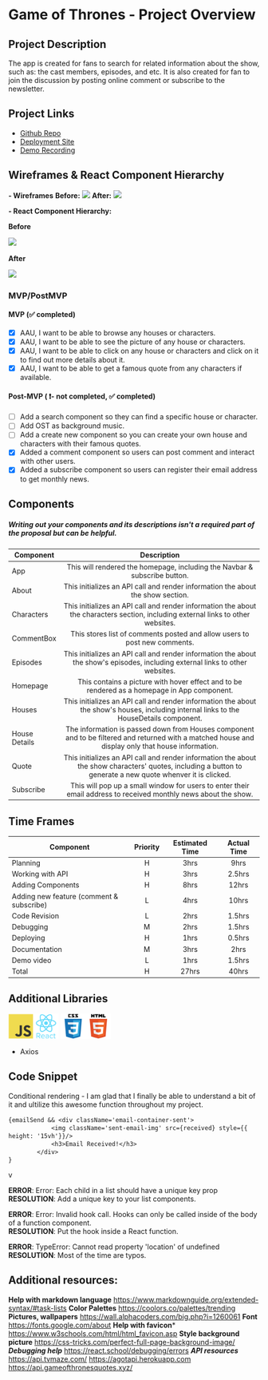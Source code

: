 # Game of Thrones - Project Overview

## Project Description

The app is created for fans to search for related information about the show, such as: the cast members, episodes, and etc. It is also created for fan to join the discussion by posting online comment or subscribe to the newsletter.

## Project Links

- [Github Repo](https://github.com/nghiavo24/game-of-thrones)
- [Deployment Site]()
- [Demo Recording]()

## Wireframes & React Component Hierarchy
**- Wireframes**
**Before:**
<img src="https://i.imgur.com/zP3fQea.png">
**After:**
<img src="https://i.imgur.com/a9jOvcp.png">

**- React Component Hierarchy:**

**Before**

<img src="https://i.imgur.com/ThQPlgo.png">

**After**

<img src="https://i.imgur.com/yhK9n8S.png">


### MVP/PostMVP

#### MVP (✅ completed)

- [x] AAU, I want to be able to browse any houses or characters. 
- [x] AAU, I want to be able to see the picture of any house or characters.
- [x] AAU, I want to be able to click on any house or characters and click on it to find out more details about it.
- [x] AAU, I want to be able to get a famous quote from any characters if available. 

#### Post-MVP ( ❗- not completed, ✅ completed)
- [ ] Add a search component so they can find a specific house or character.
- [ ] Add OST as background music.
- [ ] Add a create new component so you can create your own house and characters with their famous quotes.
- [x] Added a comment component so users can post comment and interact with other users.
- [x] Added a subscribe component so users can register their email address to get monthly news.

## Components
##### Writing out your components and its descriptions isn't a required part of the proposal but can be helpful.


| Component | Description | 
| --- | :---: |  
| App | This will rendered the homepage, including the Navbar & subscribe button.| 
| About | This initializes an API call and render information the about the show section.  | 
| Characters | This initializes an API call and render information the about the characters section, including external links to other websites. | 
| CommentBox | This stores list of comments posted and allow users to post new comments.  | 
| Episodes | This initializes an API call and render information the about the show's episodes, including external links to other websites. | 
| Homepage | This contains a picture with hover effect and to be rendered as a homepage in App component. | 
| Houses | This initializes an API call and render information the about the show's houses, including internal links to the HouseDetails component.  | 
| House Details | The information is passed down from Houses component and to be filtered and returned with a matched house and display only that house information.  | 
| Quote | This initializes an API call and render information the about the show characters' quotes, including a button to generate a new quote whenver it is clicked. | 
| Subscribe | This will pop up a small window for users to enter their email address to received monthly news about the show.  | 


## Time Frames


| Component | Priority | Estimated Time | Actual Time |
| --- | :---: |  :---: | :---: 
| Planning | H | 3hrs| 9hrs |
| Working with API | H | 3hrs| 2.5hrs |
| Adding Components| H | 8hrs| 12hrs |
| Adding new feature (comment & subscribe) | L | 4hrs| 10hrs |
| Code Revision | L | 2hrs| 1.5hrs |
| Debugging | M | 2hrs| 1.5hrs |
| Deploying | H | 1hrs| 0.5hrs |
| Documentation | M | 3hrs| 2hrs |
| Demo video | L | 1hrs| 1.5hrs |
| Total | H | 27hrs| 40hrs |

## Additional Libraries

 <img src="https://raw.githubusercontent.com/devicons/devicon/master/icons/javascript/javascript-original.svg" width=10% height=10%><img src="https://raw.githubusercontent.com/devicons/devicon/master/icons/react/react-original-wordmark.svg" width=10% height=10%> <img src="https://raw.githubusercontent.com/devicons/devicon/master/icons/css3/css3-original-wordmark.svg" width=10% height=10%><img src="https://raw.githubusercontent.com/devicons/devicon/master/icons/html5/html5-original-wordmark.svg" width=10% height=10%>
- Axios

## Code Snippet

Conditional rendering - I am glad that I finally be able to understand a bit of it and ultilize this awesome function throughout my project.

```
{emailSend && <div className='email-container-sent'>
            <img className='sent-email-img' src={received} style={{ height: '15vh'}}/>
            <h3>Email Received!</h3>
        </div>
}
```

v

**ERROR**: Error: Each child in a list should have a unique key prop                              
**RESOLUTION**: Add a unique key to your list components.

**ERROR**: Error: Invalid hook call. Hooks can only be called inside of the body of a function component.                            
**RESOLUTION**: Put the hook inside a React function.

**ERROR**: TypeError: Cannot read property 'location' of undefined                             
**RESOLUTION**: Most of the time are typos.

## Additional resources:

**Help with markdown language**
https://www.markdownguide.org/extended-syntax/#task-lists
**Color Palettes**
https://coolors.co/palettes/trending
**Pictures, wallpapers**
https://wall.alphacoders.com/big.php?i=1260061
**Font**
https://fonts.google.com/about
**Help with favicon***
https://www.w3schools.com/html/html_favicon.asp
**Style background picture**
https://css-tricks.com/perfect-full-page-background-image/
***Debugging help***
https://react.school/debugging/errors
***API resources***
https://api.tvmaze.com/
https://agotapi.herokuapp.com
https://api.gameofthronesquotes.xyz/



